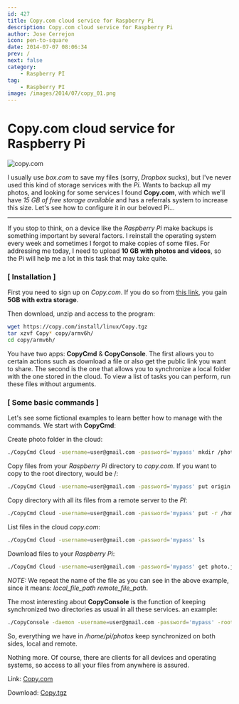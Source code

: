 ```yaml
---
id: 427
title: Copy.com cloud service for Raspberry Pi
description: Copy.com cloud service for Raspberry Pi
author: Jose Cerrejon
icon: pen-to-square
date: 2014-07-07 08:06:34
prev: /
next: false
category:
    - Raspberry PI
tag:
    - Raspberry PI
image: /images/2014/07/copy_01.png
---
```


# Copy.com cloud service for Raspberry Pi

![copy.com](/images/2014/07/copy_01.png)

I usually use _box.com_ to save my files (sorry, _Dropbox_ sucks), but I've never used this kind of storage services with the _Pi_. Wants to backup all my photos, and looking for some services I found **Copy.com**, with which we'll have _15 GB of free storage available_ and has a referrals system to increase this size. Let's see how to configure it in our beloved Pi...

---

If you stop to think, on a device like the _Raspberry Pi_ make backups is something important by several factors. I reinstall the operating system every week and sometimes I forgot to make copies of some files. For addressing me today, I need to upload **10 GB with photos and videos**, so the Pi will help me a lot in this task that may take quite.

### [ Installation ]

First you need to sign up on _Copy.com_. If you do so from [this link](https://copy.com?r=ygbyvm), you gain **5GB with extra storage**.

Then download, unzip and access to the program:

```bash
wget https://copy.com/install/linux/Copy.tgz
tar xzvf Copy* copy/armv6h/
cd copy/armv6h/
```

You have two apps: **CopyCmd** & **CopyConsole**. The first allows you to certain actions such as download a file or also get the public link you want to share. The second is the one that allows you to synchronize a local folder with the one stored in the cloud. To view a list of tasks you can perform, run these files without arguments.

### [ Some basic commands ]

Let's see some fictional examples to learn better how to manage with the commands. We start with **CopyCmd**:

Create photo folder in the cloud:

```bash
./CopyCmd Cloud -username=user@gmail.com -password='mypass' mkdir /photos
```

Copy files from your _Raspberry Pi_ directory to _copy.com_. If you want to copy to the root directory, would be /:

```bash
./CopyCmd Cloud -username=user@gmail.com -password='mypass' put origin.jpg /photo
```

Copy directory with all its files from a remote server to the _PI_:

```bash
./CopyCmd Cloud -username=user@gmail.com -password='mypass' put -r /home/pi/photos/ /photos
```

List files in the cloud _copy.com_:

```bash
./CopyCmd Cloud -username=user@gmail.com -password='mypass' ls
```

Download files to your _Raspberry Pi_:

```bash
./CopyCmd Cloud -username=user@gmail.com -password='mypass' get photo.jpg photo.jpg
```

_NOTE:_ We repeat the name of the file as you can see in the above example, since it means: _local_file_path remote_file_path_.

The most interesting about **CopyConsole** is the function of keeping synchronized two directories as usual in all these services. an example:

```bash
./CopyConsole -daemon -username=user@gmail.com -password='mypass' -root=/home/pi/photos
```

So, everything we have in _/home/pi/photos_ keep synchronized on both sides, local and remote.

Nothing more. Of course, there are clients for all devices and operating systems, so access to all your files from anywhere is assured.

Link: [Copy.com](https://copy.com?r=ygbyvm)

Download: [Copy.tgz](https://copy.com/install/linux/Copy.tgz)
